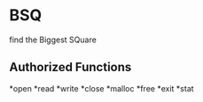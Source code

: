 # BSQ
find the Biggest SQuare

## Authorized Functions
 *open
 *read
 *write
 *close
 *malloc
 *free
 *exit
 *stat
